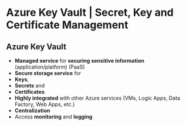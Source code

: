 # Azure Key Vault | Secret, Key and Certificate Management

## Azure Key Vault
- **Managed service** for **securing sensitive information** (application/platform) (PaaS)
- **Secure storage service** for
- **Keys**,
- **Secrets** and
- **Certificates**
- **Highly integrated** with other Azure services (VMs, Logic Apps, Data Factory, Web Apps, etc.)
- **Centralization**
- Access **monitoring** and **logging**